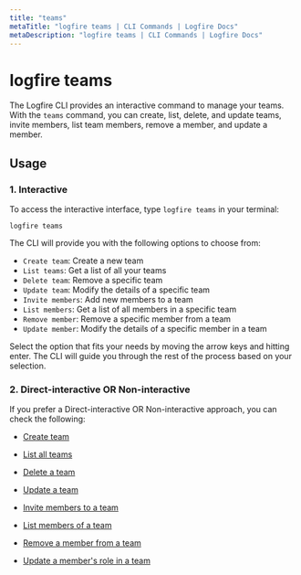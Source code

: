 ```yaml
---
title: "teams"
metaTitle: "logfire teams | CLI Commands | Logfire Docs"
metaDescription: "logfire teams | CLI Commands | Logfire Docs"
---
```


# logfire teams

The Logfire CLI provides an interactive command to manage your teams. With the `teams` command, you can create, list, delete, and update teams, invite members, list team members, remove a member, and update a member.

## Usage

### 1. Interactive

To access the interactive interface, type `logfire teams` in your terminal:

```terminal
logfire teams
```

The CLI will provide you with the following options to choose from:

- `Create team`: Create a new team
- `List teams`: Get a list of all your teams
- `Delete team`: Remove a specific team
- `Update team`: Modify the details of a specific team
- `Invite members`: Add new members to a team
- `List members`: Get a list of all members in a specific team
- `Remove member`: Remove a specific member from a team
- `Update member`: Modify the details of a specific member in a team

Select the option that fits your needs by moving the arrow keys and hitting enter. The CLI will guide you through the rest of the process based on your selection.

### 2. Direct-interactive OR Non-interactive

If you prefer a Direct-interactive OR Non-interactive approach, you can check the following:

- [Create team](/cli/teams/create)

- [List all teams](/cli/teams/list)

- [Delete a team](/cli/teams/delete)

- [Update a team](/cli/teams/update)

- [Invite members to a team](/cli/teams/invite-members)

- [List members of a team](/cli/teams/list-members)

- [Remove a member from a team](/cli/teams/remove-member)

- [Update a member's role in a team](/cli/teams/update-member)
